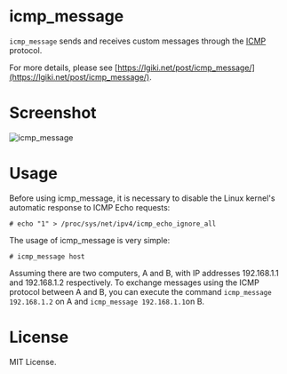 # icmp_message
`icmp_message` sends and receives custom messages through the [ICMP](https://en.wikipedia.org/wiki/Internet_Control_Message_Protocol) protocol.

For more details, please see [https://lgiki.net/post/icmp_message/](https://lgiki.net/post/icmp_message/).

# Screenshot

![icmp_message](https://github.com/LGiki/icmp_message/assets/20807713/38c5e9a9-6d0a-4c51-b17a-e4e43134461d)

# Usage

Before using icmp_message, it is necessary to disable the Linux kernel's automatic response to ICMP Echo requests:

```
# echo "1" > /proc/sys/net/ipv4/icmp_echo_ignore_all
```

The usage of icmp_message is very simple:

```
# icmp_message host
```

Assuming there are two computers, A and B, with IP addresses 192.168.1.1 and 192.168.1.2 respectively. To exchange messages using the ICMP protocol between A and B, you can execute the command `icmp_message 192.168.1.2` on A and `icmp_message 192.168.1.1`on B.


# License
MIT License.
